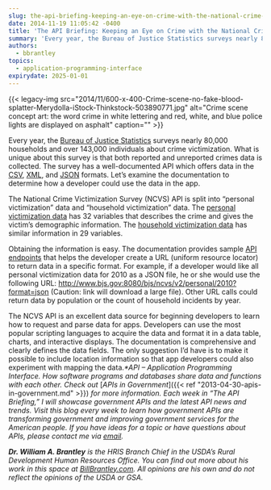 ```yaml
---
slug: the-api-briefing-keeping-an-eye-on-crime-with-the-national-crime-victimization-survey-api
date: 2014-11-19 11:05:42 -0400
title: 'The API Briefing: Keeping an Eye on Crime with the National Crime Victimization Survey API'
summary: 'Every year, the Bureau of Justice Statistics surveys nearly 80,000 households and over 143,000 individuals about crime victimization. What is unique about this survey is that both reported and unreported crimes data is collected. The survey has a well-documented API which offers data in the CSV, XML, and JSON formats. Let’s examine the documentation to'
authors:
  - bbrantley
topics:
  - application-programming-interface
expirydate: 2025-01-01
---
```


{{< legacy-img src="2014/11/600-x-400-Crime-scene-no-fake-blood-splatter-Merydolla-iStock-Thinkstock-503890771.jpg" alt="Crime scene concept art: the word crime in white lettering and red, white, and blue police lights are displayed on asphalt" caption="" >}}

Every year, the <a href="http://www.bjs.gov/developer/ncvs/index.cfm" target="_blank">Bureau of Justice Statistics</a> surveys nearly 80,000 households and over 143,000 individuals about crime victimization. What is unique about this survey is that both reported and unreported crimes data is collected. The survey has a well-documented API which offers data in the <a href="http://en.wikipedia.org/wiki/Comma-separated_values" target="_blank">CSV</a>, <a href="http://en.wikipedia.org/wiki/XML" target="_blank">XML</a>, and <a href="http://en.wikipedia.org/wiki/JSON" target="_blank">JSON</a> formats. Let’s examine the documentation to determine how a developer could use the data in the app.

The National Crime Victimization Survey (NCVS) API is split into “personal victimization” data and “household victimization” data. The <a href="http://www.bjs.gov/developer/ncvs/personalFields.cfm" target="_blank">personal victimization data</a> has 32 variables that describes the crime and gives the victim’s demographic information. The <a href="http://www.bjs.gov/developer/ncvs/householdFields.cfm" target="_blank">household victimization data</a> has similar information in 29 variables.

Obtaining the information is easy. The documentation provides sample <a href="http://www.bjs.gov/developer/ncvs/developers.cfm" target="_blank">API endpoints</a> that helps the developer create a URL (uniform resource locator) to return data in a specific format. For example, if a developer would like all personal victimization data for 2010 as a JSON file, he or she would use the following URL: <http://www.bjs.gov:8080/bjs/ncvs/v2/personal/2010?format=json> (Caution: link will download a large file). Other URL calls could return data by population or the count of household incidents by year.

The NCVS API is an excellent data source for beginning developers to learn how to request and parse data for apps. Developers can use the most popular scripting languages to acquire the data and format it in a data table, charts, and interactive displays. The documentation is comprehensive and clearly defines the data fields. The only suggestion I&#8217;d have is to make it possible to include location information so that app developers could also experiment with mapping the data._*API – Application Programming Interface. How software programs and databases share data and functions with each other. Check out_ [_APIs in Government_]({{< ref "2013-04-30-apis-in-government.md" >}}) _for more information._
_Each week in “The API Briefing,” I will showcase government APIs and the latest API news and trends. Visit this blog every week to learn how government APIs are transforming government and improving government services for the American people. If you have ideas for a topic or have questions about APIs, please contact me via_ [_email_](mailto:Bill.Brantley@wdc.usda.gov)_._

**_Dr. William A. Brantley_** _is the HRIS Branch Chief in the USDA’s Rural Development Human Resources Office. You can find out more about his work in this space at_ [_BillBrantley.com_](http://billbrantley.com/)_. All opinions are his own and do not reflect the opinions of the USDA or GSA._
